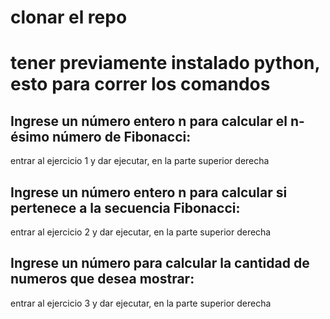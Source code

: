 # clonar el repo

# tener previamente instalado python, esto para correr los comandos 

## Ingrese un número entero n para calcular el n-ésimo número de Fibonacci:
entrar al ejercicio 1 y dar ejecutar, en la parte superior derecha

## Ingrese un número entero n para calcular si pertenece a la secuencia Fibonacci:
entrar al ejercicio 2 y dar ejecutar, en la parte superior derecha

## Ingrese un número para calcular la cantidad de numeros que desea mostrar:
entrar al ejercicio 3 y dar ejecutar, en la parte superior derecha

